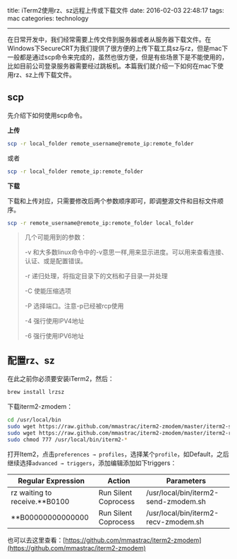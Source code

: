 title: iTerm2使用rz、sz远程上传或下载文件
date: 2016-02-03 22:48:17
tags: mac
categories: technology

---

在日常开发中，我们经常需要上传文件到服务器或者从服务器下载文件。在Windows下SecureCRT为我们提供了很方便的上传下载工具sz与rz，但是mac下一般都是通过scp命令来完成的，虽然也很方便，但是有些场景下是不能使用的，比如目前公司登录服务器需要经过跳板机。本篇我们就介绍一下如何在mac下使用rz、sz上传下载文件。

<!-- more -->

## scp

先介绍下如何使用scp命令。

**上传**

```bash
scp -r local_folder remote_username@remote_ip:remote_folder
```

或者

```bash
scp -r local_folder remote_ip:remote_folder
```

**下载**

下载和上传对应，只需要修改后两个参数顺序即可，即调整源文件和目标文件顺序。

```bash
scp -r remote_username@remote_ip:remote_folder local_folder 
```

> 几个可能用到的参数：
> 
> -v 和大多数linux命令中的-v意思一样,用来显示进度。可以用来查看连接、认证、或是配置错误。
> 
> -r 递归处理，将指定目录下的文档和子目录一并处理
> 
> -C 使能压缩选项
> 
> -P 选择端口。注意-p已经被rcp使用
> 
> -4 强行使用IPV4地址
> 
> -6 强行使用IPV6地址

## 配置rz、sz

在此之前你必须要安装iTerm2，然后：

```bash
brew install lrzsz
```

下载iterm2-zmodem：

```bash
cd /usr/local/bin
sudo wget https://raw.github.com/mmastrac/iterm2-zmodem/master/iterm2-send-zmodem.sh
sudo wget https://raw.github.com/mmastrac/iterm2-zmodem/master/iterm2-recv-zmodem.sh
sudo chmod 777 /usr/local/bin/iterm2-*
```

打开Item2，点击`preferences → profiles`，选择某个`profile`，如Default，之后继续选择`advanced → triggers`，添加编辑添加如下triggers：

Regular Expression | Action | Parameters
----|------|----
rz waiting to receive.\*\*B0100| Run Silent Coprocess | /usr/local/bin/iterm2-send-zmodem.sh
\*\*B00000000000000 | Run Silent Coprocess | /usr/local/bin/iterm2-recv-zmodem.sh

也可以去这里查看：[https://github.com/mmastrac/iterm2-zmodem](https://github.com/mmastrac/iterm2-zmodem)






	

	
